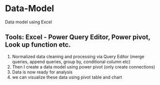 # Data-Model
Data model using Excel

## Tools: Excel - Power Query Editor, Power pivot, Look up function etc.
1. Normalized data cleaning and processing via Query Editor (merge queries, append queries, group by, conditional column etc)
2. Then I create a data model using power pivot (only create connections)
3. Data is now ready for analysis
4. we can visualize these data using pivot table and chart
